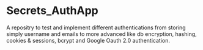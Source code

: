 # Secrets_AuthApp
A repositry to test and implement different authentications from storing simply username and emails to more advanced like db encryption, hashing, cookies &amp; sessions, bcrypt and Google Oauth 2.0 authentication.
